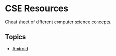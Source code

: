 # CSE Resources
Cheat sheet of different computer science concepts.

## Topics

* [Android](#android)
